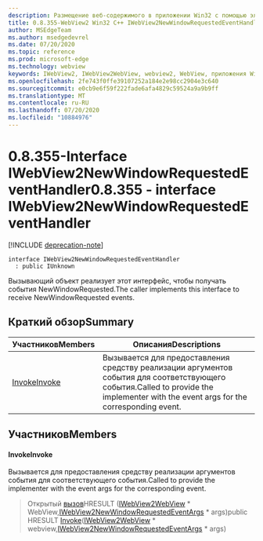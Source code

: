 ```yaml
---
description: Размещение веб-содержимого в приложении Win32 с помощью элемента управления Microsoft Edge WebView2
title: 0.8.355-WebView2 Win32 C++ IWebView2NewWindowRequestedEventHandler
author: MSEdgeTeam
ms.author: msedgedevrel
ms.date: 07/20/2020
ms.topic: reference
ms.prod: microsoft-edge
ms.technology: webview
keywords: IWebView2, IWebView2WebView, webview2, WebView, приложения Win32, Win32, EDGE
ms.openlocfilehash: 2fe743f0ffe39107252a184e2e98cc2904e3c640
ms.sourcegitcommit: e0cb9e6f59f222fade6afa4829c59524a9a9b9ff
ms.translationtype: MT
ms.contentlocale: ru-RU
ms.lasthandoff: 07/20/2020
ms.locfileid: "10884976"
---
```

# <span data-ttu-id="4e670-104">0.8.355-Interface IWebView2NewWindowRequestedEventHandler</span><span class="sxs-lookup"><span data-stu-id="4e670-104">0.8.355 - interface IWebView2NewWindowRequestedEventHandler</span></span> 

[!INCLUDE [deprecation-note](../../includes/deprecation-note.md)]

```
interface IWebView2NewWindowRequestedEventHandler
  : public IUnknown
```

<span data-ttu-id="4e670-105">Вызывающий объект реализует этот интерфейс, чтобы получать события NewWindowRequested.</span><span class="sxs-lookup"><span data-stu-id="4e670-105">The caller implements this interface to receive NewWindowRequested events.</span></span>

## <span data-ttu-id="4e670-106">Краткий обзор</span><span class="sxs-lookup"><span data-stu-id="4e670-106">Summary</span></span>

 <span data-ttu-id="4e670-107">Участников</span><span class="sxs-lookup"><span data-stu-id="4e670-107">Members</span></span>                        | <span data-ttu-id="4e670-108">Описания</span><span class="sxs-lookup"><span data-stu-id="4e670-108">Descriptions</span></span>
--------------------------------|---------------------------------------------
[<span data-ttu-id="4e670-109">Invoke</span><span class="sxs-lookup"><span data-stu-id="4e670-109">Invoke</span></span>](#invoke) | <span data-ttu-id="4e670-110">Вызывается для предоставления средству реализации аргументов события для соответствующего события.</span><span class="sxs-lookup"><span data-stu-id="4e670-110">Called to provide the implementer with the event args for the corresponding event.</span></span>

## <span data-ttu-id="4e670-111">Участников</span><span class="sxs-lookup"><span data-stu-id="4e670-111">Members</span></span>

#### <span data-ttu-id="4e670-112">Invoke</span><span class="sxs-lookup"><span data-stu-id="4e670-112">Invoke</span></span> 

<span data-ttu-id="4e670-113">Вызывается для предоставления средству реализации аргументов события для соответствующего события.</span><span class="sxs-lookup"><span data-stu-id="4e670-113">Called to provide the implementer with the event args for the corresponding event.</span></span>

> <span data-ttu-id="4e670-114">Открытый [вызов](#invoke)HRESULT ([IWebView2WebView](IWebView2WebView.md) \* WebView,[IWebView2NewWindowRequestedEventArgs](IWebView2NewWindowRequestedEventArgs.md) \* args)</span><span class="sxs-lookup"><span data-stu-id="4e670-114">public HRESULT [Invoke](#invoke)([IWebView2WebView](IWebView2WebView.md) \* webview,[IWebView2NewWindowRequestedEventArgs](IWebView2NewWindowRequestedEventArgs.md) \* args)</span></span>

